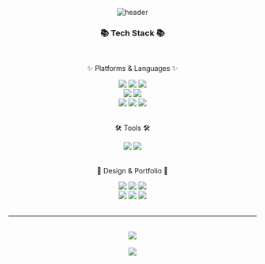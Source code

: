 <div align=center>

  ![header](https://capsule-render.vercel.app/api?type=waving&color=0:FFFB00,100:0FC700&height=300&text=welcome&fontSize=95&fontColor=FFFFFF&fontAlignY=35&animation=fadeIn&desc=Siyeon's%20GitHub&descSize=35&descAlignY=55)
  
</div>
<div align=center>
	<h3>📚 Tech Stack 📚</h3>
	<br/>
	<p>✨ Platforms & Languages ✨</p>
</div>
<div align="center">
	<img src="https://img.shields.io/badge/HTML5-E34F26?style=flat&logo=HTML5&logoColor=white" />
	<img src="https://img.shields.io/badge/CSS3-1572B6?style=flat&logo=CSS3&logoColor=white" />
	<img src="https://img.shields.io/badge/JavaScript-F7DF1E?style=flat&logo=JavaScript&logoColor=white" />
	<br>
	<img src="https://img.shields.io/badge/jQuery-0769AD?style=flat&logo=jQuery&logoColor=white" />
  	<img src="https://img.shields.io/badge/react-61DAFB?style=flat&logo=react&logoColor=white">
	<br>
  	<img src="https://img.shields.io/badge/git-F05032?style=flat&logo=git&logoColor=white">
	<img src="https://img.shields.io/badge/vue.js-4FC08D?style=flat&logo=vue.js&logoColor=white">
	<img src="https://img.shields.io/badge/Sass-CC6699?style=flate&logo=Sass&logoColor=white"/>

</div>
	<br>

<div align=center>
	<p>🛠 Tools 🛠</p>
</div>
<div align=center>
	<img src="https://img.shields.io/badge/Visual%20Studio%20Code-007ACC?style=flat&logo=VisualStudioCode&logoColor=white" />
	<img src="https://img.shields.io/badge/GitHub-181717?style=flat&logo=GitHub&logoColor=white" />
</div>
<br>
<div align=center>
	<p>🎨 Design & Portfolio 🎨</p>
</div>
<div align=center>
  <img src="https://img.shields.io/badge/Adobe Illustrator-FF9A00?style=flat-square&logo=Adobe Illustrator&logoColor=white"/>
  <img src="https://img.shields.io/badge/Adobe XD-FF61F6?style=flat-square&logo=Adobe XD&logoColor=white"/>
  <img src="https://img.shields.io/badge/Adobe Photoshop-31A8FF?style=flat-square&logo=Adobe Photoshop&logoColor=white"/>
	<br>
	
<img src="https://img.shields.io/badge/Pigma-31A8FF?style=flat-square&logo=Pigma&logoColor=white"/>
  <img src="https://img.shields.io/badge/Mail-30B980?style=flat&logo=Gmail&logoColor=white" />
  <img src="https://img.shields.io/badge/Notion-000000?style=flat&logo=Notion&logoColor=white" />
	<br>
</div>
<br>
<hr/>
<br>
<div align=center>
<img src="https://github-readme-stats.vercel.app/api/top-langs/?username=rlatldus&layout=compact"><br><br>
<img src="https://github-readme-stats.vercel.app/api?username=rlatldus&show_icons=true">
</div>
